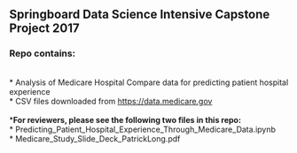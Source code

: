 ## Springboard Data Science Intensive Capstone Project 2017<br>
### Repo contains:
<br>* Analysis of Medicare Hospital Compare data for predicting patient hospital experience
<br>* CSV files downloaded from https://data.medicare.gov <br>
<br>*<b>For reviewers, please see the following two files in this repo:</b> 
<br> * Predicting_Patient_Hospital_Experience_Through_Medicare_Data.ipynb
<br> * Medicare_Study_Slide_Deck_PatrickLong.pdf
